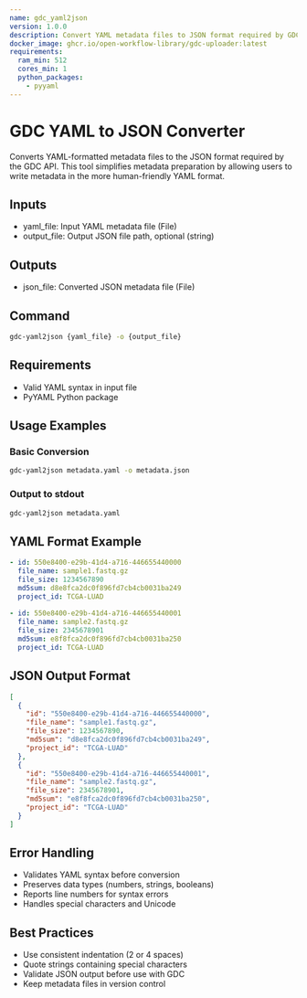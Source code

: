 ```yaml
---
name: gdc_yaml2json
version: 1.0.0
description: Convert YAML metadata files to JSON format required by GDC
docker_image: ghcr.io/open-workflow-library/gdc-uploader:latest
requirements:
  ram_min: 512
  cores_min: 1
  python_packages:
    - pyyaml
---
```


# GDC YAML to JSON Converter

Converts YAML-formatted metadata files to the JSON format required by the GDC API. This tool simplifies metadata preparation by allowing users to write metadata in the more human-friendly YAML format.

## Inputs

- yaml_file: Input YAML metadata file (File)
- output_file: Output JSON file path, optional (string)

## Outputs

- json_file: Converted JSON metadata file (File)

## Command

```bash
gdc-yaml2json {yaml_file} -o {output_file}
```

## Requirements

- Valid YAML syntax in input file
- PyYAML Python package

## Usage Examples

### Basic Conversion
```bash
gdc-yaml2json metadata.yaml -o metadata.json
```

### Output to stdout
```bash
gdc-yaml2json metadata.yaml
```

## YAML Format Example

```yaml
- id: 550e8400-e29b-41d4-a716-446655440000
  file_name: sample1.fastq.gz
  file_size: 1234567890
  md5sum: d8e8fca2dc0f896fd7cb4cb0031ba249
  project_id: TCGA-LUAD
  
- id: 550e8400-e29b-41d4-a716-446655440001
  file_name: sample2.fastq.gz
  file_size: 2345678901
  md5sum: e8f8fca2dc0f896fd7cb4cb0031ba250
  project_id: TCGA-LUAD
```

## JSON Output Format

```json
[
  {
    "id": "550e8400-e29b-41d4-a716-446655440000",
    "file_name": "sample1.fastq.gz",
    "file_size": 1234567890,
    "md5sum": "d8e8fca2dc0f896fd7cb4cb0031ba249",
    "project_id": "TCGA-LUAD"
  },
  {
    "id": "550e8400-e29b-41d4-a716-446655440001",
    "file_name": "sample2.fastq.gz",
    "file_size": 2345678901,
    "md5sum": "e8f8fca2dc0f896fd7cb4cb0031ba250",
    "project_id": "TCGA-LUAD"
  }
]
```

## Error Handling

- Validates YAML syntax before conversion
- Preserves data types (numbers, strings, booleans)
- Reports line numbers for syntax errors
- Handles special characters and Unicode

## Best Practices

- Use consistent indentation (2 or 4 spaces)
- Quote strings containing special characters
- Validate JSON output before use with GDC
- Keep metadata files in version control